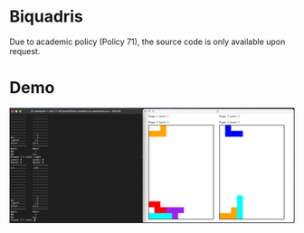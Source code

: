 # Biquadris
Due to academic policy (Policy 71), the source code is only available upon request.

# Demo
![App Screenshot](screenshot.png)
